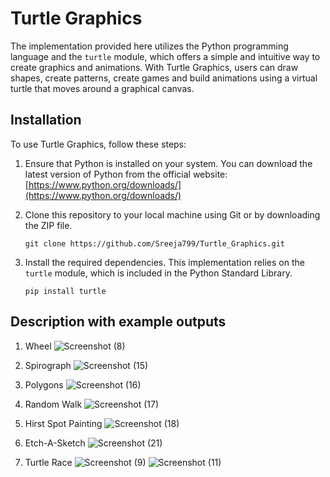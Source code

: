 # Turtle Graphics

The implementation provided here utilizes the Python programming language and the `turtle` module, which offers a simple and intuitive way to create graphics and animations. With Turtle Graphics, users can draw shapes, create patterns, create games and build animations using a virtual turtle that moves around a graphical canvas.

## Installation

To use Turtle Graphics, follow these steps:

1. Ensure that Python is installed on your system. You can download the latest version of Python from the official website: [https://www.python.org/downloads/](https://www.python.org/downloads/)

2. Clone this repository to your local machine using Git or by downloading the ZIP file.

   ```
   git clone https://github.com/Sreeja799/Turtle_Graphics.git
   ```

3. Install the required dependencies. This implementation relies on the `turtle` module, which is included in the Python Standard Library.

   ```
   pip install turtle
   ```

## Description with example outputs

1. Wheel
![Screenshot (8)](https://github.com/Sreeja799/Turtle_Graphics/assets/73770166/339dd9e8-d212-4b7e-943a-b27fb0a483d2)

2. Spirograph
![Screenshot (15)](https://github.com/Sreeja799/Turtle-Graphics/assets/73770166/291e3c75-a55c-4098-a26a-40214a2aa06b)

3. Polygons
![Screenshot (16)](https://github.com/Sreeja799/Turtle-Graphics/assets/73770166/69843f15-56bb-4225-9410-4c82efef792c)

4. Random Walk
![Screenshot (17)](https://github.com/Sreeja799/Turtle-Graphics/assets/73770166/5c3971e1-9d69-4fe3-a58e-51292fc86338)

5. Hirst Spot Painting
![Screenshot (18)](https://github.com/Sreeja799/Turtle-Graphics/assets/73770166/b7e2d105-fecf-48d6-9e3f-c41ac9bfc444)

6. Etch-A-Sketch
![Screenshot (21)](https://github.com/Sreeja799/Turtle-Graphics/assets/73770166/1d0c6c9e-59c5-44be-a05d-c754e6a4d2a5)

7. Turtle Race
![Screenshot (9)](https://github.com/Sreeja799/Turtle-Graphics/assets/73770166/cdf3724a-d97d-488c-9bbb-ecb6c4ff29ab)
![Screenshot (11)](https://github.com/Sreeja799/Turtle-Graphics/assets/73770166/b96d04c6-9ea4-40b8-9d8e-6d177753cc58)

